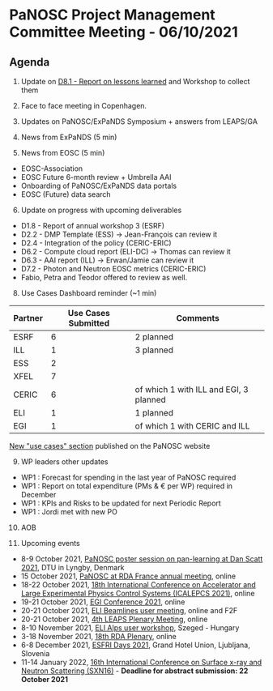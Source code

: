 PaNOSC Project Management Committee Meeting - 06/10/2021 
=========================================================

Agenda
------	

1. Update on [D8.1 - Report on lessons learned](https://docs.google.com/document/d/1VJg_BWmWUEJYWtU65mO_p-PFNMEBxOAx/edit?dls=true) and Workshop to collect them

2. Face to face meeting in Copenhagen.

3. Updates on PaNOSC/ExPaNDS Symposium + answers from LEAPS/GA

4. News from ExPaNDS (5 min)

5. News from EOSC (5 min)
* EOSC-Association
* EOSC Future 6-month review + Umbrella AAI
* Onboarding of PaNOSC/ExPaNDS data portals
* EOSC (Future) data search

6. Update on progress with upcoming deliverables
* D1.8 - Report of annual workshop 3 (ESRF)
* D2.2 - DMP Template (ESS) -> Jean-François can review it
* D2.4 - Integration of the policy (CERIC-ERIC)
* D6.2 - Compute cloud report (ELI-DC) -> Thomas can review it
* D6.3 - AAI report (ILL) -> Erwan/Jamie can review it
* D7.2 - Photon and Neutron EOSC metrics (CERIC-ERIC)
* Fabio, Petra and Teodor offered to review as well.

8. Use Cases Dashboard reminder (~1 min)

| Partner | Use Cases Submitted | Comments |
| ------- | ------------------- | -------- |
| ESRF  |  6  | 2 planned   |
| ILL   |  1  | 3 planned  | of which 1 w CERIC and EGI)
| ESS   |  2  |   |
| XFEL  |  7  |   |
| CERIC |  6  | of which 1 with ILL and EGI, 3 planned |
| ELI   |  1  | 1 planned  |
| EGI   |  1  | of which 1 with CERIC and ILL | 

[New "use cases" section](https://www.panosc.eu/all-use-cases/) published on the PaNOSC website

9. WP leaders other updates
* WP1 : Forecast for spending in the last year of PaNOSC required
* WP1 : Report on total expenditure (PMs & € per WP) required in December
* WP1 : KPIs and Risks to be updated for next Periodic Report
* WP1 : Jordi met with new PO

10. AOB

11. Upcoming events
* 8-9 October 2021, [PaNOSC poster session on pan-learning at Dan Scatt 2021](https://danscatt.dk/meetings/), DTU in Lyngby, Denmark
* 15 October 2021, [PaNOSC at RDA France annual meeting](https://www.panosc.eu/events/panosc-contribution-at-rda-france-annual-meeting/), online
* 18-22 October 2021, [18th International Conference on Accelerator and Large Experimental Physics Control Systems (ICALEPCS 2021)](https://indico.ssrf.ac.cn/event/1/), online
* 19-21 October 2021, [EGI Conference 2021](https://www.egi.eu/about/newsletters/egi-conference-2021-save-the-date/), online
* 20-21 October 2021, [ELI Beamlines user meeting](https://indico.eli-beams.eu/event/405/), online and F2F
* 20-21 October 2021, [4th LEAPS Plenary Meeting](https://indico.cells.es/event/370/timetable/), online
* 8-10 November 2021, [ELI Alps user workshop](https://www.eli-alps.hu/indico/event/46/), Szeged - Hungary
* 3-18 November 2021, [18th RDA Plenary](https://www.rd-alliance.org/plenaries/rda-18th-plenary-meeting-virtual), online
* 6-8 December 2021, [ESFRI Days 2021](https://www.esfri.eu/node/1185), Grand Hotel Union, Ljubljana, Slovenia
* 11-14 January 2022, [16th International Conference on Surface x-ray and Neutron Scattering (SXN16)](https://www.sxns16.org/) - **Deadline for abstract submission: 22 October 2021**
